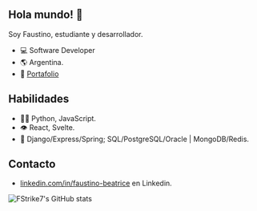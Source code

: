 ## Hola mundo! 👋
Soy Faustino, estudiante y desarrollador.
- 💻 Software Developer
- 🌎 Argentina.
- 💼 [Portafolio](https://portfolio-nu-three-52.vercel.app/)

## Habilidades
- 👨‍💻 Python, JavaScript.
- 👁️ React, Svelte.
- 💽 Django/Express/Spring; SQL/PostgreSQL/Oracle | MongoDB/Redis.

## Contacto
- [linkedin.com/in/faustino-beatrice](https://www.linkedin.com/in/faustino-beatrice/) en Linkedin.

![FStrike7's GitHub stats](https://github-readme-stats.vercel.app/api?username=fstrike7&show_icons=true&theme=nightowl)
